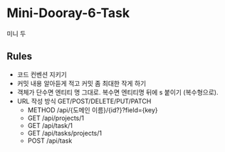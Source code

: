 # Mini-Dooray-6-Task
미니 두

## Rules
- 코드 컨벤션 지키기
- 커밋 내용 알아듣게 적고 커밋 좀 최대한 작게 하기
- 객체가 단수면 엔티티 명 그대로. 복수면 엔티티명 뒤에 s 붙이기 (복수형으로).
- URL 작성 방식 GET/POST/DELETE/PUT/PATCH
  - METHOD /api/{도메인 이름}/{id?}?field={key}
  - GET /api/projects/1
  - GET /api/task/1
  - GET /api/tasks/projects/1
  - POST /api/task
